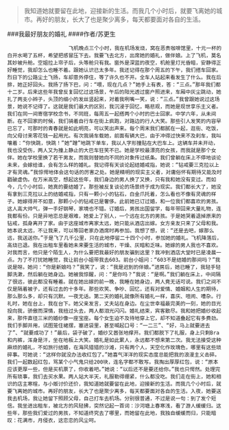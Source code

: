 > 我知道她就要留在此地，迎接新的生活。而我几个小时后，就要飞离她的城市。再好的朋友，长大了也是聚少离多，每天都要面对各自的生活。

###我最好朋友的婚礼
####作者/苏更生

						飞机晚点三个小时，我在机场发烧，窝在恶贵咖啡馆里，十元一杯的白开水喝了五杯，希望把感冒压下去。我要飞去北方，出席她的婚礼，做伴娘。上了飞机，莫名其妙被升舱。空姐拉上帘子后，头等舱只有我。窗外是深蓝的夜空，机舱里灯光昏暗，安静得正好睡觉，我却怎么也睡不着。跟她认识已太多年。我还记得在那个周五的下午，我们搭车回家。烈日下的公路尘土飞扬，车却意外停住，等了许久也不开。全车人站起来看发生了什么。我在后排，她正好回头。我扬了扬下巴，问：“喂，现在几点？”她手上有表，答：“三点。”那年我们都十二岁。后来这些年我曾反复回忆过这场景，午后的阳光透过窗户照进来，车厢中灰尘跳动，她扎了两支小辫子，头顶的细小的发丝竖起来，对着我咧嘴一笑，说：“三点。”我曾跟她说过这场景，她说不记得了。这就是我们最大的区别，我沉浸于回忆，略悲观，而她是现世享乐主义者。我们在同一间寄宿学校念书，不同班，每周五一起搭两个小时的巴士回家。中学六年，从未间断。在不回家的时候，我们骑着自行车在街上疯跑，对路边的行人大笑。那些引人发笑的内容早已忘了，可那时的青春就是如此明亮，可以笑出声来。每个周末我们都腻在一起，逛街、吃饭，向父母讨来零花钱一起用光。有次我骑车载她，前面有辆大巴，由于冲得过快来不及刹车，我叫嚷着：“你快跳，快跳！”她“蹭”地跳下单车，我以人字形撞贴在大巴车上。这辆车并未开动，我也没受伤，两人又为撞上静止的大巴车狂笑不已。她是学校最漂亮的女孩，而我就是那个女伴。她在学校里换了若干男友，而我则替她向不同的对象传过纸条。我们曾躺在床上不停地谈论未来，会嫁给谁，会有怎么样的婚礼。我记得有天谈论起结婚戒指，她说：“钻戒要三克拉以上才有灵魂。”我惊愕地体会这句话的厉害之处。她是精明的现实主义者，对庸俗怀有期待又能及时戳破虚伪。在万米高空，想起这些年，我们身边的男人换了又换，只有我和她没有变过。而如今，几个小时后，她真的要结婚了。那些被反复谈论的场景终于成为现实。我们都长大了，她没有拿到三克拉以上的结婚戒指，只有一颗小小的钻石，白金爪托着，怎么看也不像有灵魂的样子。她嫁得并不如意，那颗小小的钻戒已是奢侈。此前她已订过婚，和一位我们都喜欢的男孩。这人高大帅气，弹一手好钢琴，家境也不错。订婚后，男孩出国留学，每年带回来大量礼物，连我都有份。只是异地恋总是艰难，她爱上了别人，一个远在北方的男孩。于是她哭着退掉原来的钻戒，孤身离开了家。由于这座城市离家太远，她只能从酒店出嫁。女方亲友只来了父母和我。她本说太远，不让我来，可以等回老家办酒席时再参加。我想了想，说：“还是去吧，嫁那么远，我送送你。”于是飞了几千公里，只在此地停留二十四个小时，参加她的婚礼。飞机降落后，高烧已退。我在出租车里看她未来要生活的城市，干燥、灰暗和乏味。她嫁的男人我也不喜欢。对我而言，他只是个陌生人，为什么要把我最好的朋友骗到这里？我冲到酒店大堂时已是凌晨一点。为了不打扰她睡觉，我让前台小姐带我去603。前台小姐问：“603不是结婚的那间吗？”我说是呀。她问：“你是新娘吗？”我笑了，说：“我是迟到的伴娘。”进房后，她已睡了，我轻手轻脚洗漱，然后躺在她身边。她被我惊醒，问：“是你吗？”我说：“是啊。”我们躺在床上，中间隔了很远，彼此都没有睡着。就在她出嫁的前一晚，我睡在她身边，两人竟无话可说。我们之间不仅是隔着被子，还有过去的十多年。那些欢笑、争吵、回忆，还有对爱情、婚姻和人生的期待，那么那么多，却只有沉默。一夜无话。第二天的婚礼就像所有婚礼一样，喜庆、喧闹、嘈杂。行礼时，她在台上，我在台下。她父亲发言，丈夫站在身边。在尘世幸福最完美的一刻，她的目光投向我，骄傲而深情，我扭过头去，两人都泪光闪闪。婚礼结束，宾客散尽。我和她把婚纱收起来，那件直径三米的婚纱像一座宝座。每个女生迫不及待地穿上它，却不知道叠起它有多费劲。我们手脚并用，试图笼住裙摆，塞进袋里，甚至喊起口号：“一二三”、“好，马上就要进去了”、“就要成功了！”最后，袋子破了，婚纱又嚣张地撑开。我们都脱下了礼服，身上只剩Bra和内裤，浑身是汗，坐在地板上大笑。婚礼是如此累人，永远都不想来第二次。我无法接受这种麻烦的婚礼，不如旅行结婚，在海风猎猎的沙滩，只有两个人，天空化作玫瑰色，哪里有这些琐碎事。可她说：“这样你就没办法收红包了。”她喜气洋洋的现实态度总能把我的浪漫主义击碎。我们一起数起红包，骂某个小气鬼只给200块，连名字都不敢写。我掏出厚厚红包，说：“原本应该更厚一些，但是买机票了，你收着吧。”她说：“以后还不是要还给你。”我也只愕然。处理完所有琐事，我们去买水果。两人站大半天，礼服勒得绷紧，什么都没吃。我们走在街上，她和相识的店主寒暄，与小贩讨价还价，我知道她就要留在此地，迎接新的生活。而我几个小时后，就要飞离她的城市。再好的朋友，长大了也是聚少离多，每天都要面对各自的生活。入夜，她要送我去机场，我让她留下照顾父母，自己打车去机场。分别很普通，不过是说一句：到了发个短信。我坐进出租车，被北方的风轻拂，突然记起一首词：沙河塘上春寒浅，看了游人缓缓归。这些年，那些我们爱过的男孩，不知道终究去了哪里，而她留在此地，我独自缓缓而归，只能暗叹：花满市，月侵衣，这恋恋的风尘呵。			  		